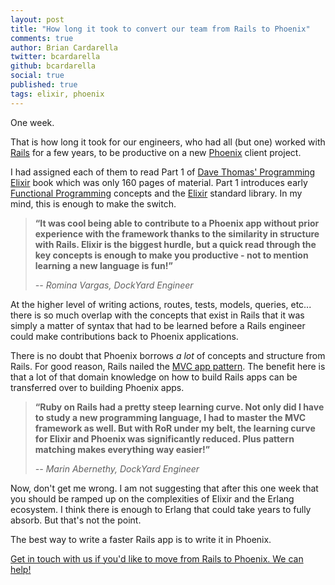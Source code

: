 ```yaml
---
layout: post
title: "How long it took to convert our team from Rails to Phoenix"
comments: true
author: Brian Cardarella
twitter: bcardarella
github: bcardarella
social: true
published: true
tags: elixir, phoenix
---
```


One week.

That is how long it took for our engineers, who had all (but one) worked
with [Rails][rails] for a few years, to be productive on a new [Phoenix][phoenix] client
project.

I had assigned each of them to read Part 1 of [Dave Thomas' Programming Elixir][book]
book which was only 160 pages of material. Part 1 introduces early
[Functional Programming][fp] concepts and the [Elixir][elixir] standard library. In my
mind, this is enough to make the switch.

> **“It was cool being able to contribute to a Phoenix app without prior
> experience with the framework thanks to the similarity in structure
> with Rails. Elixir is the biggest hurdle, but a quick read through the
> key concepts is enough to make you productive - not to mention
> learning a new language is fun!”**
>
> *-- Romina Vargas, DockYard Engineer*

At the higher level of writing actions, routes, tests, models, queries, etc... there is so much
overlap with the concepts that exist in Rails that it was simply a
matter of syntax that had to be learned before a Rails engineer could
make contributions back to Phoenix applications.

There is no doubt that Phoenix borrows *a lot* of concepts and structure
from Rails. For good reason, Rails nailed the [MVC app pattern][mvc]. The
benefit here is that a lot of that domain knowledge on how to build
Rails apps can be transferred over to building Phoenix
apps.

> **“Ruby on Rails had a pretty steep learning curve. Not only did I have
> to study a new programming language, I had to master the MVC framework
> as well. But with RoR under my belt, the learning curve for Elixir and
> Phoenix was significantly reduced. Plus pattern matching makes
> everything way easier!”**
>
> *-- Marin Abernethy, DockYard Engineer*

Now, don't get me wrong. I am not suggesting that after this one week
that you should be ramped up on the complexities of Elixir and the
Erlang ecosystem. I think there is enough to Erlang that could take
years to fully absorb. But that's not the point.

The best way to write a faster Rails app is to write it in
Phoenix.

[Get in touch with us if you'd like to move from Rails to Phoenix. We can
help!][cta]

[book]: https://pragprog.com/book/elixir/programming-elixir
[rails]: http://rubyonrails.org
[phoenix]: http://phoenixframework.org
[elixir]: http://elixir-lang.org
[fp]: https://en.wikipedia.org/wiki/Functional_programming
[mvc]: http://betterexplained.com/articles/intermediate-rails-understanding-models-views-and-controllers/
[cta]: https://dockyard.com/contact
